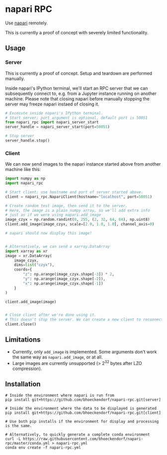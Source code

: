 # napari RPC
Use [napari](https://github.com/napari/napari) remotely.

This is currently a proof of concept with severely limited functionality. 

## Usage

### Server
This is currently a proof of concept. Setup and teardown are performed manually.

Inside napari's IPython terminal, we'll start an RPC server that we can subsequently connect to, e.g. from a Jupyter 
instance running on another machine. Please note that closing napari before manually stopping the server may freeze 
napari 
instaed of closing it.

```Python
# Excecute inside napari's IPython terminal.
# Start server; port argument is optional, default port is 50051
from napari_rpc import napari_server_start
server_handle = napari_server_start(port=50051)  

# Stop server
server_handle.stop()
```

### Client
We can now send images to the napari instance started above from another machine like this:
```Python
import numpy as np
import napari_rpc

# Start client; use hostname and port of server started above.
client = napari_rpc.NapariClient(hostname="localhost", port=50051)

# Create random test image, then send it to the server.
# Here, the image is a plain numpy array, so we'll add extra info
# just as if we were using napari.add_image
image_czyx = np.random.randint(0, 255, (2, 32, 64, 64), np.uint8)
client.add_image(image_czyx, scale=[2.0, 1.0, 1.0], channel_axis=0)

# napari should now display this image!


# Alternatively, we can send a xarray.DataArray
import xarray as xr
image = xr.DataArray(
    image_czyx,
    dims=list("czyx"),
    coords={
        "z": np.arange(image_czyx.shape[-3]) * 2,
        "y": np.arange(image_czyx.shape[-2]),
        "x": np.arange(image_czyx.shape[-1])
    }
)

client.add_image(image)


# Close client after we're done using it.
# This doesn't stop the server. We can create a new client to reconnect.
client.close()
```

## Limitations
* Currently, only `add_image` is implemented. Some arguments don't work the same way as `napari.add_image`, or 
  at all.
* Large images are currently unsupported (> 2<sup>32</sup> bytes after LZO compression).

## Installation
```shell
# Inside the environment where napari is run from
pip install git+https://github.com/bhoeckendorf/napari-rpc.git[server]

# Inside the environment where the data to be displayed is generated 
pip install git+https://github.com/bhoeckendorf/napari-rpc.git[client]

# Use both pip installs if the environment for display and processing is the same.

# Alternatively, to quickly generate a complete conda environment
curl -L https://raw.githubusercontent.com/bhoeckendorf/napari-rpc/master/conda.yml > napari-rpc.yml
conda env create -f napari-rpc.yml
```
